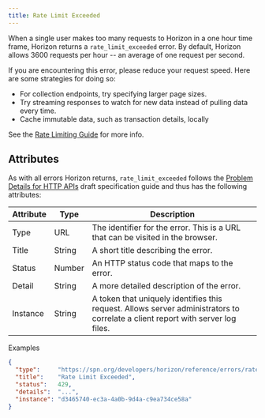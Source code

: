 ```yaml
---
title: Rate Limit Exceeded
---
```


When a single user makes too many requests to Horizon in a one hour time frame, Horizon returns a `rate_limit_exceeded` error. By default, Horizon allows 3600 requests per hour -- an average of one request per second.

If you are encountering this error, please reduce your request speed. Here are some strategies for doing so:
* For collection endpoints, try specifying larger page sizes.
* Try streaming responses to watch for new data instead of pulling data every time.
* Cache immutable data, such as transaction details, locally

See the [Rate Limiting Guide](../../reference/rate-limiting.md) for more info.

## Attributes

As with all errors Horizon returns, `rate_limit_exceeded` follows the [Problem Details for HTTP APIs](https://tools.ietf.org/html/draft-ietf-appsawg-http-problem-00) draft specification guide and thus has the following attributes:

| Attribute | Type   | Description                                                                                                                     |
| --------- | ----   | ------------------------------------------------------------------------------------------------------------------------------- |
| Type      | URL    | The identifier for the error.  This is a URL that can be visited in the browser.                                                |
| Title     | String | A short title describing the error.                                                                                             |
| Status    | Number | An HTTP status code that maps to the error.                                                                                     |
| Detail    | String | A more detailed description of the error.                                                                                       |
| Instance  | String | A token that uniquely identifies this request. Allows server administrators to correlate a client report with server log files. |

Examples
```json
{
  "type":     "https://spn.org/developers/horizon/reference/errors/rate-limit-exceeded",
  "title":    "Rate Limit Exceeded",
  "status":   429,
  "details":  "...",
  "instance": "d3465740-ec3a-4a0b-9d4a-c9ea734ce58a"
}
```


